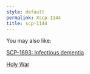```yaml
---
style: default
permalink: Xscp-1144
title: scp-1144
---
```

You may also like:

[SCP-1693: Infectious dementia](http://scp-wiki.net/scp-1693)

[Holy War](http://scp-wiki.net/holy-war)
